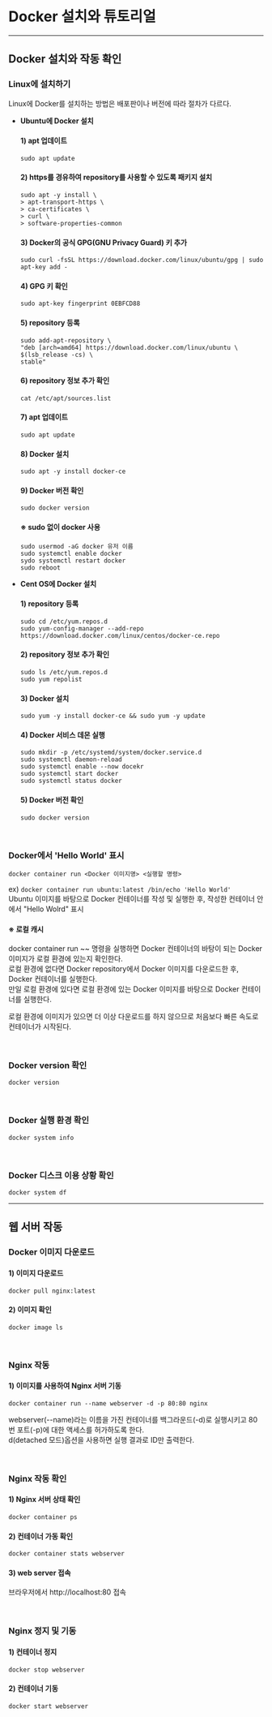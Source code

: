 # Docker 설치와 튜토리얼

---

## Docker 설치와 작동 확인
### Linux에 설치하기
Linux에 Docker를 설치하는 방법은 배포판이나 버전에 따라 절차가 다르다.

- **Ubuntu에 Docker 설치**  
  #### 1) apt 업데이트
  `sudo apt update`
  
  #### 2) https를 경유하여 repository를 사용할 수 있도록 패키지 설치  
  ```
  sudo apt -y install \
  > apt-transport-https \
  > ca-certificates \
  > curl \
  > software-properties-common
  ```
  
  #### 3) Docker의 공식 GPG(GNU Privacy Guard) 키 추가
  `sudo curl -fsSL https://download.docker.com/linux/ubuntu/gpg | sudo apt-key add -`
  
  #### 4) GPG 키 확인
  `sudo apt-key fingerprint 0EBFCD88`
  
  #### 5) repository 등록
  ```
  sudo add-apt-repository \
  "deb [arch=amd64] https://download.docker.com/linux/ubuntu \
  $(lsb_release -cs) \
  stable"
  ```
  
  #### 6) repository 정보 추가 확인
  `cat /etc/apt/sources.list`
  
  #### 7) apt 업데이트
  `sudo apt update`
  
  #### 8) Docker 설치
  `sudo apt -y install docker-ce`
  
  #### 9) Docker 버전 확인
  `sudo docker version`

  #### ※ sudo 없이 docker 사용
  ```
  sudo usermod -aG docker 유저 이름
  sudo systemctl enable docker
  sydo systemctl restart docker
  sudo reboot
  ```

- **Cent OS에 Docker 설치**  
  #### 1) repository 등록
  ```
  sudo cd /etc/yum.repos.d
  sudo yum-config-manager --add-repo https://download.docker.com/linux/centos/docker-ce.repo
  ```
  
  #### 2) repository 정보 추가 확인
  ```
  sudo ls /etc/yum.repos.d
  sudo yum repolist
  ```
  
  #### 3) Docker 설치
  `sudo yum -y install docker-ce && sudo yum -y update`
  
  #### 4) Docker 서비스 데몬 실행
  ```
  sudo mkdir -p /etc/systemd/system/docker.service.d
  sudo systemctl daemon-reload
  sudo systemctl enable --now docekr
  sudo systemctl start docker
  sudo systemctl status docker
  ```
  
  #### 5) Docker 버전 확인
  `sudo docker version`

<br/>

### Docker에서 'Hello World' 표시
`docker container run <Docker 이미지명> <실행할 명령>`

ex) `docker container run ubuntu:latest /bin/echo 'Hello World'`  
Ubuntu 이미지를 바탕으로 Docker 컨테이너를 작성 및 실행한 후, 작성한 컨테이너 안에서 "Hello Wolrd" 표시

#### ※ 로컬 캐시
docker container run ~~ 명령을 실행하면 Docker 컨테이너의 바탕이 되는 Docker 이미지가 로컬 환경에 있는지 확인한다.  
로컬 환경에 없다면 Docker repository에서 Docker 이미지를 다운로드한 후, Docker 컨테이너를 실행한다.  
만일 로컬 환경에 있다면 로컬 환경에 있는 Docker 이미지를 바탕으로 Docker 컨테이너를 실행한다.

로컬 환경에 이미지가 있으면 더 이상 다운로드를 하지 않으므로 처음보다 빠른 속도로 컨테이너가 시작된다.

<br/>

### Docker version 확인
`docker version`

<br/>

### Docker 실행 환경 확인
`docker system info`

<br/>

### Docker 디스크 이용 상황 확인
`docker system df`

---

## 웹 서버 작동
### Docker 이미지 다운로드
#### 1) 이미지 다운로드
`docker pull nginx:latest`

#### 2) 이미지 확인
`docker image ls`

<br/>

### Nginx 작동
#### 1) 이미지를 사용하여 Nginx 서버 기동
`docker container run --name webserver -d -p 80:80 nginx`
  
webserver(--name)라는 이름을 가진 컨테이너를 백그라운드(-d)로 실행시키고 80번 포트(-p)에 대한 액세스를 허가하도록 한다.  
d(detached 모드)옵션을 사용하면 실행 결과로 ID만 출력한다.

<br/>

### Nginx 작동 확인
#### 1) Nginx 서버 상태 확인
`docker container ps`

#### 2) 컨테이너 가동 확인
`docker container stats webserver`

#### 3) web server 접속
브라우저에서 http://localhost:80 접속

<br/>

### Nginx 정지 및 기동
#### 1) 컨테이너 정지
`docker stop webserver`

#### 2) 컨테이너 기동
`docker start webserver`
